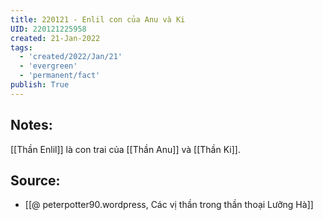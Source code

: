 ```yaml
---
title: 220121 - Enlil con của Anu và Ki
UID: 220121225958
created: 21-Jan-2022
tags:
  - 'created/2022/Jan/21'
  - 'evergreen'
  - 'permanent/fact'
publish: True
---
```

## Notes:
[[Thần Enlil]] là con trai của [[Thần Anu]] và [[Thần Ki]].

## Source:
- [[@ peterpotter90.wordpress, Các vị thần trong thần thoại Lưỡng Hà]]

